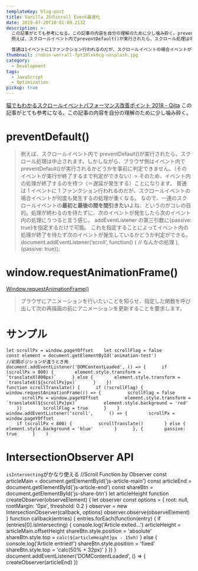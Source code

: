 ```yaml
---
templateKey: blog-post
title: Vanilla JSのscroll Event最適化
date: 2019-07-20T10:01:09.213Z
description: >-
  この記事がとても参考になる。この記事の内容を自分の理解のために少し噛み砕く。preventDefault()
  例えば、スクロールイベント内でpreventDefault()が実行されたら、スクロール処理は中止されます。しかしながら、ブラウザ側はイベント内でpreventDefault()が実行されるかどうかを事前に判定できません。（そのイベントが実行が終了するまで判定ができない）そのため、イベント内の処理が終了するのを待つ（＝遅延が発生する）ことになります。

  普通は1イベントに1ファンクション行われるのだが、スクロールイベントの場合イベントが何度も発生するの処理が重くなる。
thumbnail: /robin-worrall-fpt10lxk0cg-unsplash.jpg
category:
  - Development
tags:
  - JavaScript
  - Optimization
pickup: true
---
```

[猫でもわかるスクロールイベントパフォーマンス改善ポイント 2018 - Qiita](https://qiita.com/kikuchi_hiroyuki/items/7ac41f58891d96951fa1)
この記事がとても参考になる。この記事の内容を自分の理解のために少し噛み砕く。
# preventDefault()
> 例えば、スクロールイベント内で preventDefault()が実行されたら、スクロール処理は中止されます。しかしながら、ブラウザ側はイベント内で preventDefault()が実行されるかどうかを事前に判定できません。（そのイベントが実行が終了するまで判定ができない）> そのため、イベント内の処理が終了するのを待つ（＝遅延が発生する）ことになります。
普通は 1 イベントに 1 ファンクション行われるのだが、スクロールイベントの場合イベントが何度も発生するの処理が重くなる。
なので、一連のスクロールイベントの**最初と最後の間を間引きたい**よね、というのがコレの目的。処理が終わるのを待たずに、次のイベントが発生したら次のイベント内の処理にうつると言う感じ。
addEventListener の第三引数に{passive: true}を指定するだけで可能。
これを指定することによってイベント内の処理が終了を待たず次のイベントが発生しているかどうか判定ができる。
    document.addEventListener(‘scroll’, function() {      // なんかの処理    }, {passive: true});
# window.requestAnimationFrame()
[Window.requestAnimationFrame()](https://developer.mozilla.org/ja/docs/Web/API/Window/requestAnimationFrame)
> ブラウザにアニメーションを行いたいことを知らせ、指定した関数を呼び出して次の再描画の前にアニメーションを更新することを要求します。
# サンプル
    let scrollPx = window.pageYOffset    let scrollFlag = false
    const element = document.getElementById('animation-test')
    //初期ポジションが違うとき用    document.addEventListener('DOMContentLoaded', () => {      if (scrollPx > 800) {        element.style.transform = `translateX(800px)`      } else {        element.style.transform = `translateX(${scrollPx}px)`      }    })
    function scrollTranslate() {      if (!scrollFlag) {        window.requestAnimationFrame(() => {          scrollFlag = false
          scrollPx = window.pageYOffset          element.style.transform = `translateX(${scrollPx}px)`          element.style.background = 'red'
        })        scrollFlag = true      }    }
    window.addEventListener('scroll',      () => {        scrollPx = window.pageYOffset
        if (scrollPx < 800) {          scrollTranslate()        } else {          element.style.background = 'blue'        }      }, {        passive: true      }    )
# IntersectionObserver API
`isIntersecting`がかなり使える
    //Scroll Function by Observer    const articleMain = document.getElementById('js-article-main')    const articleEnd = document.getElementById('js-article-end')    const shareBtn = document.getElementById('js-share-btn')    let articleHeight
    function createObserver(observeElement) {      let observer
      const options = {        root: null,        rootMargin: '0px',        threshold: 0.2      }
      observer = new IntersectionObserver(callback, options)      observer.observe(observeElement)    }
    function callback(entries) {      entries.forEach(function(entry) {        if (entries[0].isIntersecting) {          console.log('Article exited...')
          articleHeight = articleMain.offsetHeight          shareBtn.style.position = 'absolute'          shareBtn.style.top = `calc(${articleHeight}px - 15vh)`        } else {          console.log('Article entried!')          shareBtn.style.position = 'fixed'          shareBtn.style.top = 'calc(50% + 32px)'        }      })    }
    document.addEventListener('DOMContentLoaded', () => {      createObserver(articleEnd)    })

